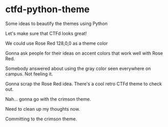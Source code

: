 # ctfd-python-theme
Some ideas to beautify the themes using Python

Let's make sure that CTFd looks great!

We could use Rose Red 128,0,0 as a theme color

Gonna ask people for their ideas on accent colors that work well with Rose Red.

Somebody answered about using the gray color seen everywhere on campus. Not feeling it.

Gonna scrap the Rose Red idea. There's a cool retro CTFd theme to check out.

Nah... gonna go with the crimson theme.

Need to clean up my thoughts now.

Committing to the crimson theme.
